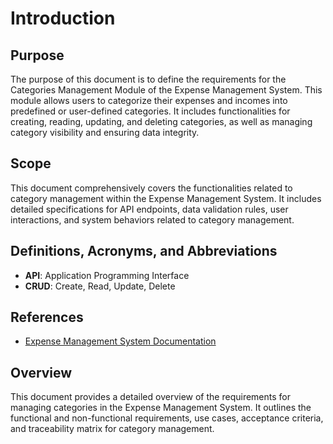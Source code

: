 # Introduction

## Purpose
The purpose of this document is to define the requirements for the Categories Management Module of the Expense Management System. This module allows users to categorize their expenses and incomes into predefined or user-defined categories. It includes functionalities for creating, reading, updating, and deleting categories, as well as managing category visibility and ensuring data integrity.

## Scope
This document comprehensively covers the functionalities related to category management within the Expense Management System. It includes detailed specifications for API endpoints, data validation rules, user interactions, and system behaviors related to category management.

## Definitions, Acronyms, and Abbreviations
- **API**: Application Programming Interface
- **CRUD**: Create, Read, Update, Delete

## References
- [Expense Management System Documentation](https://github.com/Devashish0704/my_expense_manager/tree/main/node_backend/documentation)

## Overview
This document provides a detailed overview of the requirements for managing categories in the Expense Management System. It outlines the functional and non-functional requirements, use cases, acceptance criteria, and traceability matrix for category management.

